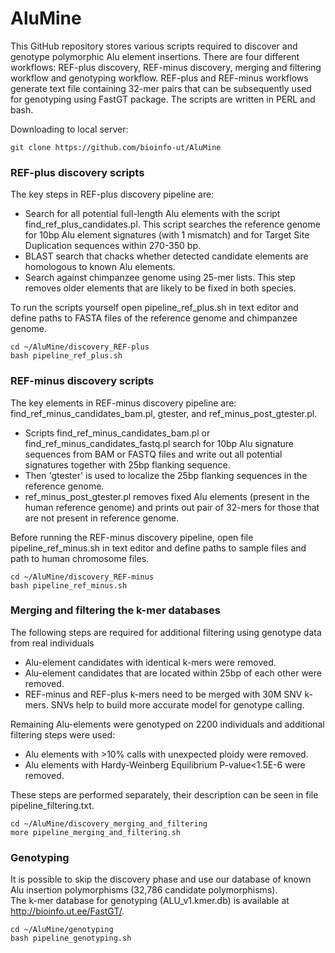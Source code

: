 # AluMine

This GitHub repository stores various scripts required to discover and genotype polymorphic Alu element insertions. There are four different workflows: REF-plus discovery, REF-minus discovery, merging and filtering workflow and genotyping workflow. REF-plus and REF-minus workflows generate text file containing 32-mer pairs that can be subsequently used for genotyping using FastGT package. The scripts are written in PERL and bash.

Downloading to local server:  
```
git clone https://github.com/bioinfo-ut/AluMine  
```
### REF-plus discovery scripts  
The key steps in REF-plus discovery pipeline are:
* Search for all potential full-length Alu elements with the script find_ref_plus_candidates.pl. This script searches the reference genome for 10bp Alu element signatures (with 1 mismatch) and for Target Site Duplication sequences within 270-350 bp.
* BLAST search that chacks whether detected candidate elements are homologous to known Alu elements.
* Search against chimpanzee genome using 25-mer lists. This step removes older elements that are likely to be fixed in both species.

To run the scripts yourself open pipeline_ref_plus.sh in text editor and define paths to FASTA files of the reference genome and chimpanzee genome.
```
cd ~/AluMine/discovery_REF-plus
bash pipeline_ref_plus.sh  
```  

### REF-minus discovery scripts
The key elements in REF-minus discovery pipeline are: find_ref_minus_candidates_bam.pl, gtester, and ref_minus_post_gtester.pl.  

* Scripts find_ref_minus_candidates_bam.pl or find_ref_minus_candidates_fastq.pl search for 10bp Alu signature sequences from BAM or FASTQ files and
write out all potential signatures together with 25bp flanking sequence.
* Then 'gtester' is used to localize the 25bp flanking sequences in the
reference genome.
* ref_minus_post_gtester.pl removes fixed Alu elements (present in the human reference genome) and prints out pair of 32-mers
for those that are not present in reference genome.

Before running the REF-minus discovery pipeline, open file pipeline_ref_minus.sh in text editor and define paths to sample files and path to human chromosome files.  
```
cd ~/AluMine/discovery_REF-minus
bash pipeline_ref_minus.sh
```

### Merging and filtering the k-mer databases
The following steps are required for additional filtering using genotype data from real individuals
* Alu-element candidates with identical k-mers were removed.
* Alu-element candidates that are located within 25bp of each other were removed.
* REF-minus and REF-plus k-mers need to be merged with 30M SNV k-mers. SNVs help to build more accurate model for genotype calling.

Remaining Alu-elements were genotyped on 2200 individuals and additional filtering steps were used:
* Alu elements with >10% calls with unexpected ploidy were removed.
* Alu elements with Hardy-Weinberg Equilibrium P-value<1.5E-6 were removed.

These steps are performed separately, their description can be seen in file pipeline_filtering.txt.
```
cd ~/AluMine/discovery_merging_and_filtering
more pipeline_merging_and_filtering.sh
```

### Genotyping
It is possible to skip the discovery phase and use our database of known Alu insertion polymorphisms (32,786 candidate polymorphisms).  
The k-mer database for genotyping (ALU_v1.kmer.db) is available at http://bioinfo.ut.ee/FastGT/.

```
cd ~/AluMine/genotyping
bash pipeline_genotyping.sh
```
